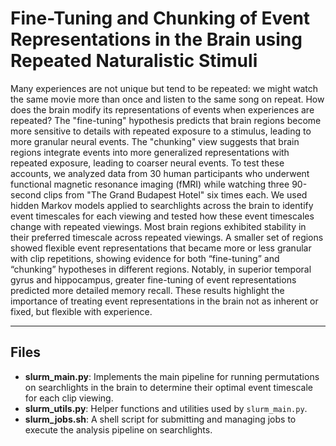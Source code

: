 # Fine-Tuning and Chunking of Event Representations in the Brain using Repeated Naturalistic Stimuli

Many experiences are not unique but tend to be repeated: we might watch the same movie more than once and listen to the same song on repeat. How does the brain modify its representations of events when experiences are repeated? The "fine-tuning" hypothesis predicts that brain regions become more sensitive to details with repeated exposure to a stimulus, leading to more granular neural events. The "chunking" view suggests that brain regions integrate events into more generalized representations with repeated exposure, leading to coarser neural events. To test these accounts, we analyzed data from 30 human participants who underwent functional magnetic resonance imaging (fMRI) while watching three 90-second clips from "The Grand Budapest Hotel" six times each. We used hidden Markov models applied to searchlights across the brain to identify event timescales for each viewing and tested how these event timescales change with repeated viewings. Most brain regions exhibited stability in their preferred timescale across repeated viewings. A smaller set of regions showed flexible event representations that became more or less granular with clip repetitions, showing evidence for both “fine-tuning” and “chunking” hypotheses in different regions. Notably, in superior temporal gyrus and hippocampus, greater fine-tuning of event representations predicted more detailed memory recall. These results highlight the importance of treating event representations in the brain not as inherent or fixed, but flexible with experience.

---

## Files

- **slurm_main.py**: Implements the main pipeline for running permutations on searchlights in the brain to determine their optimal event timescale for each clip viewing.
- **slurm_utils.py**: Helper functions and utilities used by `slurm_main.py`.
- **slurm_jobs.sh**: A shell script for submitting and managing jobs to execute the analysis pipeline on searchlights.